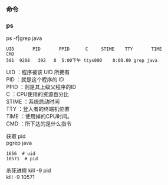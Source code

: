 ### 命令

### ps  

ps -f|grep java
```
UID       PID       PPID      C     STIME    TTY       TIME         CMD  
501  9208   392   0  5:00下午 ttys000    0:00.00 grep java
```  
UID      ：程序被该 UID 所拥有  
PID      ：就是这个程序的 ID   
PPID    ：则是其上级父程序的ID  
C          ：CPU使用的资源百分比  
STIME ：系统启动时间  
TTY     ：登入者的终端机位置  
TIME   ：使用掉的CPU时间。  
CMD   ：所下达的是什么指令  

获取 pid  
pgrep java  
```
1656  # uid  
10571  # pid  
```
杀死进程 kill -9 pid  
kill -9 10571  

